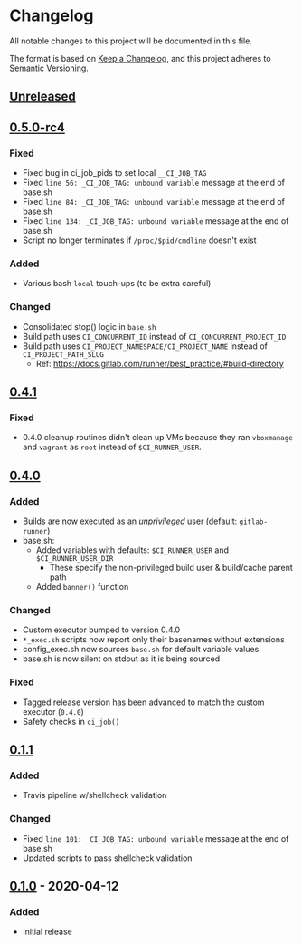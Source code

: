 # Changelog
All notable changes to this project will be documented in this file.

The format is based on [Keep a Changelog](https://keepachangelog.com/en/1.0.0/),
and this project adheres to [Semantic Versioning](https://semver.org/spec/v2.0.0.html).

## [Unreleased]

## [0.5.0-rc4](Unreleased)

### Fixed

- Fixed bug in ci_job_pids to set local `__CI_JOB_TAG`
- Fixed `line 56: _CI_JOB_TAG: unbound variable` message at the end of base.sh
- Fixed `line 84: _CI_JOB_TAG: unbound variable` message at the end of base.sh
- Fixed `line 134: _CI_JOB_TAG: unbound variable` message at the end of base.sh
- Script no longer terminates if `/proc/$pid/cmdline` doesn't exist

### Added

- Various bash `local` touch-ups (to be extra careful)

### Changed

- Consolidated stop() logic in `base.sh`
- Build path uses `CI_CONCURRENT_ID` instead of `CI_CONCURRENT_PROJECT_ID`
- Build path uses `CI_PROJECT_NAMESPACE/CI_PROJECT_NAME` instead of
  `CI_PROJECT_PATH_SLUG`
  - Ref: https://docs.gitlab.com/runner/best_practice/#build-directory


## [0.4.1]

### Fixed

- 0.4.0 cleanup routines didn't clean up VMs because they ran `vboxmanage` and
  `vagrant` as `root` instead of `$CI_RUNNER_USER`.

## [0.4.0]

### Added

- Builds are now executed as an *unprivileged* user (default: `gitlab-runner`)
- base.sh:
  - Added variables with defaults: `$CI_RUNNER_USER` and `$CI_RUNNER_USER_DIR`
    - These specify the non-privileged build user & build/cache parent path
  - Added `banner()` function

### Changed

- Custom executor bumped to version 0.4.0
- `*_exec.sh` scripts now report only their basenames without extensions
- config_exec.sh now sources `base.sh` for default variable values
- base.sh is now silent on stdout as it is being sourced

### Fixed

- Tagged release version has been advanced to match the custom executor (`0.4.0`)
- Safety checks in `ci_job()`


## [0.1.1]

### Added

- Travis pipeline w/shellcheck validation

### Changed

- Fixed `line 101: _CI_JOB_TAG: unbound variable` message at the end of base.sh
- Updated scripts to pass shellcheck validation


## [0.1.0] - 2020-04-12

### Added

- Initial release


[0.1.0]: https://github.com/simp/gitlab-beaker-cleanup-driver/releases/tag/0.1.0
[0.1.1]: https://github.com/simp/gitlab-beaker-cleanup-driver/releases/tag/0.1.1
[0.4.0]: https://github.com/simp/gitlab-beaker-cleanup-driver/releases/tag/0.4.0
[0.4.1]: https://github.com/simp/gitlab-beaker-cleanup-driver/releases/tag/0.4.1
[0.5.0]: https://github.com/simp/gitlab-beaker-cleanup-driver/releases/tag/0.5.0
[Unreleased]: https://github.com/simp/gitlab-beaker-cleanup-driver/branches
